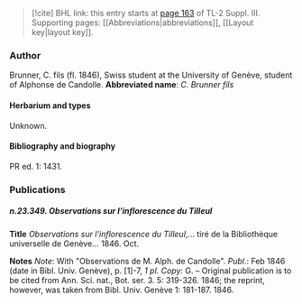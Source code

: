 > [!cite] BHL link: this entry starts at [page 163](https://www.biodiversitylibrary.org/page/33266470) of TL-2 Suppl. III.
> Supporting pages: [[Abbreviations|abbreviations]], [[Layout key|layout key]].

### Author

Brunner, C. fils (fl. 1846), Swiss student at the University of Genève, student of Alphonse de Candolle. 
**Abbreviated name**: *C. Brunner fils*

#### Herbarium and types

Unknown.

#### Bibliography and biography

PR ed. 1: 1431.

### Publications

##### n.23.349. Observations sur l'inflorescence du Tilleul

**Title**
*Observations sur l'inflorescence du Tilleul*,... tiré de la Bibliothèque universelle de Genève... 1846. Oct.

**Notes**
*Note*: With "Observations de M. Alph. de Candolle".
*Publ*.: Feb 1846 (date in Bibl. Univ. Genève), p. \[1\]-7, *1 pl. Copy*: G. – Original publication is to be cited from Ann. Sci. nat., Bot. ser. 3. 5: 319-326. 1846; the reprint, however, was taken from Bibl. Univ. Genève 1: 181-187. 1846.


